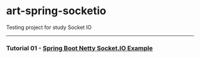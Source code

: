 # art-spring-socketio
Testing project for study Socket IO

---
### Tutorial 01 - [Spring Boot Netty Socket.IO Example](https://medium.com/folksdev/spring-boot-netty-socket-io-example-3f21fcc1147d)

